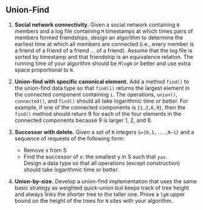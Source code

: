 ## Union-Find ##

1. __Social network connectivity.__ Given a social network containing `N` members and a log file containing `M` timestamps at which times pairs of members formed friendships, design an algorithm to determine the earliest time at which all members are connected (i.e., every member is a friend of a friend of a friend ... of a friend). Assume that the log file is sorted by timestamp and that friendship is an equivalence relation. The running time of your algorithm should be `MlogN` or better and use extra space proportional to `N`.

2. __Union-find with specific canonical element.__ Add a method `find()` to the union-find data type so that `find(i)` returns the largest element in the connected component containing `i`. The operations, `union()`, `connected()`, and `find()` should all take logarithmic time or better. For example, if one of the connected components is `{1,2,6,9}`, then the `find()` method should return 9 for each of the four elements in the connected components because 9 is larger 1, 2, and 6.

3. __Successor with delete.__ Given a set of `N` integers `S={0,1,...,N−1}` and a sequence of requests of the following form:

    - Remove x from S
    - Find the successor of x: the smallest y in S such that `y≥x`.  
Design a data type so that all operations (except construction) should take logarithmic time or better.

4. __Union-by-size.__ Develop a union-find implementation that uses the same basic strategy as weighted quick-union but keeps track of tree height and always links the shorter tree to the taller one. Prove a `lgN` upper bound on the height of the trees for `N` sites with your algorithm.
